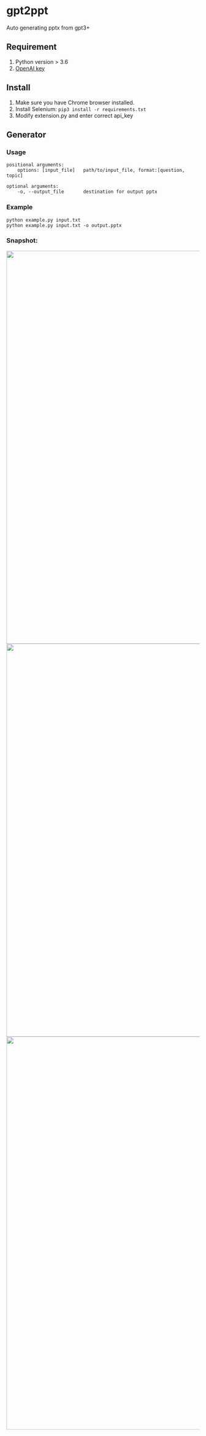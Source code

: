 # gpt2ppt
Auto generating pptx from gpt3+

## Requirement
1. Python version > 3.6
2. [OpenAI key](https://platform.openai.com/account/api-keys)

## Install
1. Make sure you have Chrome browser installed.
2. Install Selenium: `pip3 install -r requirements.txt`
3. Modify extension.py and enter correct api_key

## Generator
### Usage
```
positional arguments:
    options: [input_file]   path/to/input_file, format:[question, topic]
    
optional arguments:
    -o, --output_file       destination for output pptx

```


### Example
```
python example.py input.txt
python example.py input.txt -o output.pptx
```

### Snapshot:
<img width="1024" src="https://i.imgur.com/CGic7f9.png">
<img width="1024" src="https://i.imgur.com/rcD9bIp.png">
<img width="1024" src="https://i.imgur.com/DtaKq8s.png">
